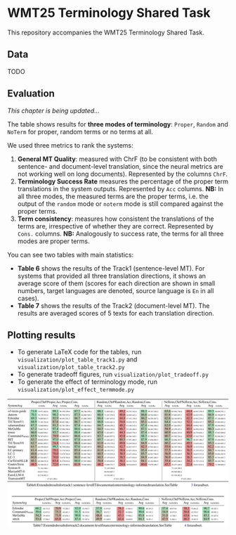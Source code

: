 # WMT25 Terminology Shared Task

This repository accompanies the WMT25 Terminology Shared Task.

## Data

TODO

## Evaluation

_This chapter is being updated..._

The table shows results for **three modes of terminology**: `Proper`, `Random` and `NoTerm` for proper, random terms or no terms at all.

We used three metrics to rank the systems:

1. **General MT Quality**: measured with ChrF (to be consistent with both sentence- and document-level translation, since the neural metrics are not working well on long documents). Represented by the columns `ChrF`.
2. **Terminology Success Rate** measures the percentage of the proper term translations in the system outputs. Represented by `Acc` columns. **NB:** In all three modes, the measured terms are the proper terms, i.e. the output of the `random` mode or `noterm` mode is still compared against the proper terms.
3. **Term consistency**: measures how consistent the translations of the terms are, irrespective of whether they are correct. Represented by `Cons.` columns. **NB:** Analogously to success rate, the terms for all three modes are proper terms.

You can see two tables with main statistics:

 - **Table 6** shows the results of the Track1 (sentence-level MT). For systems that provided all three translation directions, it shows an average score of them (scores for each direction are shown in small numbers, target languages are denoted, source language is `En` in all cases).
 - **Table 7** shows the results of the Track2 (document-level MT). The results are averaged scores of 5 texts for each translation direction. 

## Plotting results

- To generate LaTeX code for the tables, run `visualization/plot_table_track1.py` and `visualization/plot_table_track2.py`
- To generate tradeoff figures, run `visualization/plot_tradeoff.py`
- To generate the effect of terminology mode, run `visualization/plot_effect_termmode.py`

<img src="generated/main_results.svg" width="1000vw">
